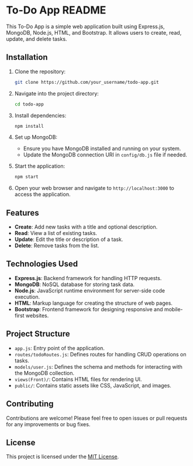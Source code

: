 # To-Do App README

This To-Do App is a simple web application built using Express.js, MongoDB, Node.js, HTML, and Bootstrap. It allows users to create, read, update, and delete tasks.

## Installation

1. Clone the repository:
   ```bash
   git clone https://github.com/your_username/todo-app.git
   ```

2. Navigate into the project directory:
   ```bash
   cd todo-app
   ```

3. Install dependencies:
   ```bash
   npm install
   ```

4. Set up MongoDB:
   - Ensure you have MongoDB installed and running on your system.
   - Update the MongoDB connection URI in `config/db.js` file if needed.

5. Start the application:
   ```bash
   npm start
   ```

6. Open your web browser and navigate to `http://localhost:3000` to access the application.

## Features

- **Create**: Add new tasks with a title and optional description.
- **Read**: View a list of existing tasks.
- **Update**: Edit the title or description of a task.
- **Delete**: Remove tasks from the list.

## Technologies Used

- **Express.js**: Backend framework for handling HTTP requests.
- **MongoDB**: NoSQL database for storing task data.
- **Node.js**: JavaScript runtime environment for server-side code execution.
- **HTML**: Markup language for creating the structure of web pages.
- **Bootstrap**: Frontend framework for designing responsive and mobile-first websites.

## Project Structure

- `app.js`: Entry point of the application.
- `routes/todoRoutes.js`: Defines routes for handling CRUD operations on tasks.
- `models/user.js`: Defines the schema and methods for interacting with the MongoDB collection.
- `views(Front)/`: Contains HTML files for rendering UI.
- `public/`: Contains static assets like CSS, JavaScript, and images.

## Contributing

Contributions are welcome! Please feel free to open issues or pull requests for any improvements or bug fixes.

## License

This project is licensed under the [MIT License](LICENSE).
  

  
